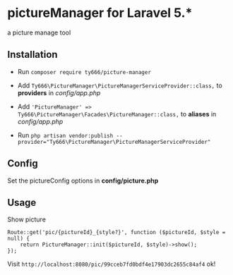 # pictureManager for Laravel 5.*
a picture manage tool


## Installation

- Run `composer require ty666/picture-manager`

- Add `Ty666\PictureManager\PictureManagerServiceProvider::class,` to  **providers** in *config/app.php*
- Add `'PictureManager' => Ty666\PictureManager\Facades\PictureManager::class,` to **aliases** in *config/app.php*
- Run `php artisan vendor:publish --provider="Ty666\PictureManager\PictureManagerServiceProvider"`


## Config

Set the pictureConfig options in **config/picture.php** 


## Usage

Show picture

``` 
Route::get('pic/{pictureId}_{style?}', function ($pictureId, $style = null) {
    return PictureManager::init($pictureId, $style)->show();
});
```


Visit  `http://localhost:8080/pic/99cceb7fd0bdf4e17903dc2655c84af4` ok!

